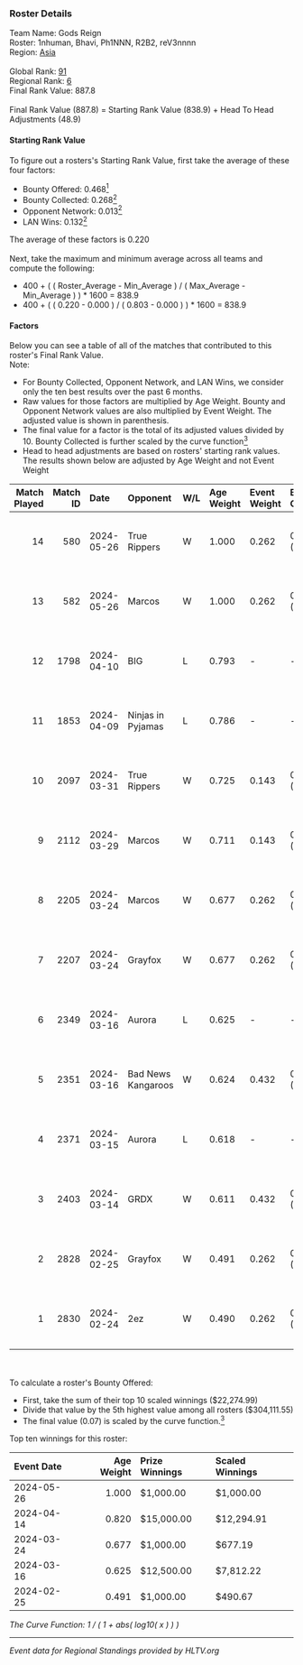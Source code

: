### Roster Details<br />
Team Name: Gods Reign<br />
Roster: 1nhuman, Bhavi, Ph1NNN, R2B2, reV3nnnn<br />
Region: [Asia]( ../standings_asia.md)<br />
<br />
Global Rank: [91](../standings_global.md)<br />
Regional Rank: [6]( ../standings_asia.md)<br />
Final Rank Value:  887.8<br />
<br />
Final Rank Value (887.8) = Starting Rank Value (838.9) + Head To Head Adjustments (48.9)<br />

#### Starting Rank Value<br />
To figure out a rosters's Starting Rank Value, first take the average of these four factors:<br />
- Bounty Offered: 0.468[<sup>1</sup>](#table2)
- Bounty Collected: 0.268[<sup>2</sup>](#table1)
- Opponent Network: 0.013[<sup>2</sup>](#table1)
- LAN Wins: 0.132[<sup>2</sup>](#table1)

The average of these factors is 0.220<br />
<br />
Next, take the maximum and minimum average across all teams and compute the following:<br />
- 400 + ( ( Roster_Average - Min_Average ) / ( Max_Average - Min_Average ) ) * 1600 = 838.9
- 400 + ( ( 0.220 - 0.000 ) / ( 0.803 - 0.000 ) ) * 1600 = 838.9


#### Factors<br />
Below you can see a table of all of the matches that contributed to this roster's Final Rank Value.<br />
Note:<br />

- For Bounty Collected, Opponent Network, and LAN Wins, we consider only the ten best results over the past 6 months.
- Raw values for those factors are multiplied by Age Weight. Bounty and Opponent Network values are also multiplied by Event Weight. The adjusted value is shown in parenthesis.
- The final value for a factor is the total of its adjusted values divided by 10. Bounty Collected is further scaled by the curve function[<sup>3</sup>](#curveFunction)
- Head to head adjustments are based on rosters' starting rank values. The results shown below are adjusted by Age Weight and not Event Weight
<span id="table1"></span><br />


| Match Played | Match ID | Date       | Opponent           | W/L | Age Weight | Event Weight | Bounty Collected | Opponent Network | LAN Wins  | H2H Adj. | Roster                                 |
| -: | -: | :- | :- | :- | :- | :- | :- | :- | :- | -: | :- |
|           14 |      580 | 2024-05-26 | True Rippers       | W   | 1.000      | 0.262        | 0.021 (0.006)    | 0.109 (0.029)    | 0 (0.000) |     9.58 | 1nhuman, Bhavi, Ph1NNN, R2B2, reV3nnnn |
|           13 |      582 | 2024-05-26 | Marcos             | W   | 1.000      | 0.262        | 0.000 (0.000)    | 0.000 (0.000)    | 0 (0.000) |     2.02 | Bhavi, f1redup, Ph1NNN, R2B2, reV3nnnn |
|           12 |     1798 | 2024-04-10 | BIG                | L   | 0.793      | -            | -                | -                | -         |    -1.14 | Bhavi, f1redup, Ph1NNN, R2B2, yoom     |
|           11 |     1853 | 2024-04-09 | Ninjas in Pyjamas  | L   | 0.786      | -            | -                | -                | -         |    -0.46 | Bhavi, f1redup, Ph1NNN, R2B2, yoom     |
|           10 |     2097 | 2024-03-31 | True Rippers       | W   | 0.725      | 0.143        | 0.021 (0.002)    | 0.109 (0.011)    | 0 (0.000) |     7.09 | Bhavi, f1redup, Ph1NNN, R2B2, reV3nnnn |
|            9 |     2112 | 2024-03-29 | Marcos             | W   | 0.711      | 0.143        | 0.001 (0.000)    | 0.026 (0.003)    | 0 (0.000) |     5.03 | Bhavi, f1redup, Ph1NNN, R2B2, reV3nnnn |
|            8 |     2205 | 2024-03-24 | Marcos             | W   | 0.677      | 0.262        | 0.001 (0.000)    | 0.026 (0.005)    | 0 (0.000) |     5.00 | Bhavi, f1redup, Ph1NNN, R2B2, reV3nnnn |
|            7 |     2207 | 2024-03-24 | Grayfox            | W   | 0.677      | 0.262        | 0.001 (0.000)    | 0.019 (0.003)    | 0 (0.000) |     4.31 | Bhavi, f1redup, Ph1NNN, R2B2, reV3nnnn |
|            6 |     2349 | 2024-03-16 | Aurora             | L   | 0.625      | -            | -                | -                | -         |    -0.47 | Bhavi, f1redup, Ph1NNN, R2B2, reV3nnnn |
|            5 |     2351 | 2024-03-16 | Bad News Kangaroos | W   | 0.624      | 0.432        | 0.033 (0.009)    | 0.262 (0.071)    | 1 (0.624) |    10.56 | Bhavi, f1redup, Ph1NNN, R2B2, reV3nnnn |
|            4 |     2371 | 2024-03-15 | Aurora             | L   | 0.618      | -            | -                | -                | -         |    -0.44 | Bhavi, f1redup, Ph1NNN, R2B2, reV3nnnn |
|            3 |     2403 | 2024-03-14 | GRDX               | W   | 0.611      | 0.432        | 0.005 (0.001)    | 0.000 (0.000)    | 1 (0.611) |     3.11 | Bhavi, f1redup, Ph1NNN, R2B2, reV3nnnn |
|            2 |     2828 | 2024-02-25 | Grayfox            | W   | 0.491      | 0.262        | 0.001 (0.000)    | 0.019 (0.002)    | 0 (0.000) |     3.43 | Bhavi, f1redup, Ph1NNN, R2B2, reV3nnnn |
|            1 |     2830 | 2024-02-24 | 2ez                | W   | 0.490      | 0.262        | 0.000 (0.000)    | 0.028 (0.004)    | 0 (0.000) |     1.26 | Bhavi, f1redup, Ph1NNN, R2B2, reV3nnnn |

<br />
<span id="table2"></span><br />
To calculate a roster's Bounty Offered:<br />

- First, take the sum of their top 10 scaled winnings ($22,274.99)
- Divide that value by the 5th highest value among all rosters ($304,111.55)
- The final value (0.07) is scaled by the curve function.[<sup>3</sup>](#curveFunction)

Top ten winnings for this roster:<br />

| Event Date | Age Weight | Prize Winnings | Scaled Winnings |
| :- | -: | :- | :- |
| 2024-05-26 |      1.000 | $1,000.00      | $1,000.00       |
| 2024-04-14 |      0.820 | $15,000.00     | $12,294.91      |
| 2024-03-24 |      0.677 | $1,000.00      | $677.19         |
| 2024-03-16 |      0.625 | $12,500.00     | $7,812.22       |
| 2024-02-25 |      0.491 | $1,000.00      | $490.67         |


<span id="curveFunction"></span>_The Curve Function: 1 / ( 1 + abs( log10( x ) ) )_<br />

---
_Event data for Regional Standings provided by HLTV.org_<br />
